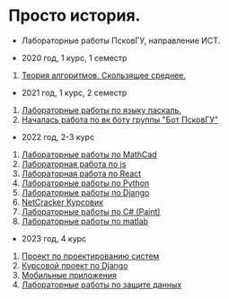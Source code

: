 # Просто история.
- Лабораторные работы ПсковГУ, направление ИСТ.
* 2020 год, 1 курс, 1 семестр
1. [Теория алгоритмов. Скользящее среднее.](https://github.com/mrgick/labs/tree/main/1_курс/теория_алгоритмов)
* 2021 год, 1 курс, 2 семестр
1. [Лабораторные работы по языку паскаль.](https://github.com/mrgick/labs/tree/main/1_курс/язык_выскокого_уровня_программирования_паскаль)
2. [Началась работа по вк боту группы "Бот ПсковГУ"](https://github.com/mrgick/pskgu_bot)
* 2022 год, 2-3 курс
1. [Лабораторные работы по MathCad](https://github.com/mrgick/labs/tree/main/3_курс/mathcad)
2. [Лабораторная работа по js](https://github.com/mrgick/labs/tree/main/3_курс/js_lab)
3. [Лабораторная работа по React](https://github.com/mrgick/react_js_tutor_2022)
4. [Лабораторные работы по Python](https://github.com/mrgick/python_study_2022)
5. [Лабораторные работы по Django](https://github.com/mrgick/web-course)
6. [NetCracker Курсовик](https://github.com/mrgick/labs/tree/main/3_курс/netcracker)
7. [Лабораторные работы по C# (Paint)](https://github.com/mrgick/labs/tree/main/3_курс/Paint_OOP)
8. [Лабораторные работы по matlab](https://github.com/mrgick/labs/tree/main/3_курс/matlab)
* 2023 год, 4 курс
1. [Проект по проектированию систем](https://github.com/mrgick/game_records)
2. [Курсовой проект по Django](https://github.com/mrgick/table_games_shop)
3. [Мобильные приложения](https://github.com/mrgick/mobile_apps)
4. [Лабораторные работы по защите данных](https://github.com/mrgick/labs/tree/main/4_курс/algroritms)